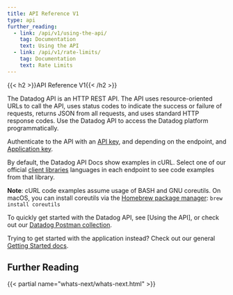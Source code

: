 ```yaml
---
title: API Reference V1
type: api
further_reading:
  - link: /api/v1/using-the-api/
    tag: Documentation
    text: Using the API
  - link: /api/v1/rate-limits/
    tag: Documentation
    text: Rate Limits
---
```


{{< h2 >}}API Reference V1{{< /h2 >}}

The Datadog API is an HTTP REST API. The API uses resource-oriented URLs to call the API, uses status codes to indicate the success or failure of requests, returns JSON from all requests, and uses standard HTTP response codes. Use the Datadog API to access the Datadog platform programmatically.

Authenticate to the API with an [API key][1], and depending on the endpoint, and [Application key][2].

By default, the Datadog API Docs show examples in cURL. Select one of our official [client libraries][3] languages in each endpoint to see code examples from that library.

**Note**: cURL code examples assume usage of BASH and GNU coreutils. On macOS, you can install coreutils via the [Homebrew package manager][4]: `brew install coreutils`

To quickly get started with the Datadog API, see [Using the API], or check out our [Datadog Postman collection][5].

Trying to get started with the application instead? Check out our general [Getting Started docs][6].

## Further Reading

{{< partial name="whats-next/whats-next.html" >}}

[1]: https://docs.datadoghq.com/account_management/api-app-keys/#api-keys
[2]: https://docs.datadoghq.com/account_management/api-app-keys/#application-keys
[3]: https://docs.datadoghq.com/developers/libraries/
[4]: https://brew.sh
[5]: /getting_started/api
[6]: /getting_started/application/
